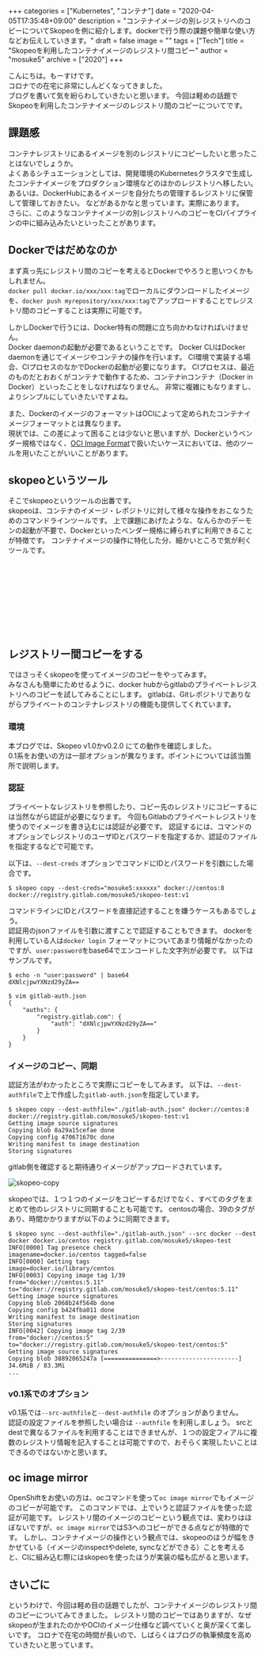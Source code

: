 +++
categories = ["Kubernetes", "コンテナ"]
date = "2020-04-05T17:35:48+09:00"
description = "コンテナイメージの別レジストリへのコピーについてSkopeoを例に紹介します。dockerで行う際の課題や簡単な使い方などお伝えしていきます。"
draft = false
image = ""
tags = ["Tech"]
title = "Skopeoを利用したコンテナイメージのレジストリ間コピー"
author = "mosuke5"
archive = ["2020"]
+++

こんにちは。もーすけです。  
コロナでの在宅に非常にしんどくなってきました。  
ブログを書いて気を紛らわしていきたいと思います。
今回は軽めの話題でSkopeoを利用したコンテナイメージのレジストリ間のコピーについてです。
<!--more-->

## 課題感
コンテナレジストリにあるイメージを別のレジストリにコピーしたいと思ったことはないでしょうか。  
よくあるシチュエーションとしては、開発環境のKubernetesクラスタで生成したコンテナイメージをプロダクション環境などのほかのレジストリへ移したい。
あるいは、DockerHubにあるイメージを自分たちの管理するレジストリに保管して管理しておきたい。
などがあるかなと思っています。実際にあります。  
さらに、このようなコンテナイメージの別レジストリへのコピーをCIパイプラインの中に組み込みたいといったことがあります。

## Dockerではだめなのか
まず真っ先にレジストリ間のコピーを考えるとDockerでやろうと思いつくかもしれません。  
`docker pull docker.io/xxx/xxx:tag`でローカルにダウンロードしたイメージを、`docker push myrepository/xxx/xxx:tag`でアップロードすることでレジストリ間のコピーすることは実際に可能です。

しかしDockerで行うには、Docker特有の問題に立ち向かわなければいけません。  
Docker daemonの起動が必要であるということです。
Docker CLIはDocker daemonを通じてイメージやコンテナの操作を行います。
CI環境で実装する場合、CIプロセスのなかでDockerの起動が必要になります。
CIプロセスは、最近のものだとおおくがコンテナで動作するため、コンテナinコンテナ（Docker in Docker）といったことをしなければなりません。
非常に複雑にもなりますし、よりシンプルにしていきたいですよね。

また、DockerのイメージのフォーマットはOCIによって定められたコンテナイメージフォーマットとは異なります。  
現状では、この差によって困ることは少ないと思いますが、Dockerというベンダー規格ではなく、[OCI Image Format](https://github.com/opencontainers/image-spec)で扱いたいケースにおいては、他のツールを用いたことがいいことがあります。

## skopeoというツール
そこでskopeoというツールの出番です。  
skopeoは、コンテナのイメージ・レポジトリに対して様々な操作をおこなうためのコマンドラインツールです。
上で課題にあげたような、なんらかのデーモンの起動が不要で、Dockerといったベンダー規格に縛られずに利用できることが特徴です。
コンテナイメージの操作に特化した分、細かいところで気が利くツールです。

<div class="iframely-embed"><div class="iframely-responsive" style="height: 140px; padding-bottom: 0;"><a href="https://github.com/containers/skopeo" data-iframely-url="//cdn.iframe.ly/dzHPPff"></a></div></div><script async src="//cdn.iframe.ly/embed.js" charset="utf-8"></script>

## レジストリー間コピーをする
ではさっそくskopeoを使ってイメージのコピーをやってみます。  
みなさんも簡単にためせるように、docker hubからgitlabのプライベートレジストリへのコピーを試してみることにします。
gitlabは、Gitレポジトリでありながらプライベートのコンテナレジストリの機能も提供してくれています。

### 環境
本ブログでは、Skopeo v1.0かv0.2.0 にての動作を確認しました。  
0.1系をお使いの方は一部オプションが異なります。ポイントについては該当箇所で説明します。

### 認証
プライベートなレジストリを参照したり、コピー先のレジストリにコピーするには当然ながら認証が必要になります。
今回もGitlabのプライベートレジストリを使うのでイメージを書き込むには認証が必要です。
認証するには、コマンドのオプションでレジストリのユーザIDとパスワードを指定するか、認証のファイルを指定するなどで可能です。

以下は、`--dest-creds` オプションでコマンドにIDとパスワードを引数にした場合です。
```
$ skopeo copy --dest-creds="mosuke5:xxxxxx" docker://centos:8 docker://registry.gitlab.com/mosuke5/skopeo-test:v1
```

コマンドラインにIDとパスワードを直接記述することを嫌うケースもあるでしょう。  
認証用のjsonファイルを引数に渡すことで認証することもできます。
dockerを利用している人は`docker login`
フォーマットについてあまり情報がなかったのですが、`user:password`をbase64でエンコードした文字列が必要です。
以下はサンプルです。

```
$ echo -n "user:password" | base64
dXNlcjpwYXNzd29yZA==

$ vim gitlab-auth.json
{
    "auths": {
        "registry.gitlab.com": {
            "auth": "dXNlcjpwYXNzd29yZA=="
        }
    }
}
```

### イメージのコピー、同期
認証方法がわかったところで実際にコピーをしてみます。
以下は、`--dest-authfile`で上で作成した`gitlab-auth.json`を指定しています。

```
$ skopeo copy --dest-authfile="./gitlab-auth.json" docker://centos:8 docker://registry.gitlab.com/mosuke5/skopeo-test:v1
Getting image source signatures
Copying blob 8a29a15cefae done  
Copying config 470671670c done  
Writing manifest to image destination
Storing signatures
```

gitlab側を確認すると期待通りイメージがアップロードされています。

![skopeo-copy](/image/skopeo-copy.png)

skopeoでは、１つ１つのイメージをコピーするだけでなく、すべてのタグをまとめて他のレジストリに同期することも可能です。
centosの場合、39のタグがあり、時間かかりますが以下のように同期できます。

```
$ skopeo sync --dest-authfile="./gitlab-auth.json" --src docker --dest docker docker.io/centos registry.gitlab.com/mosuke5/skopeo-test
INFO[0000] Tag presence check                            imagename=docker.io/centos tagged=false
INFO[0000] Getting tags                                  image=docker.io/library/centos
INFO[0003] Copying image tag 1/39                        from="docker://centos:5.11" to="docker://registry.gitlab.com/mosuke5/skopeo-test/centos:5.11"
Getting image source signatures
Copying blob 2068b24f564b done  
Copying config b424fba011 done  
Writing manifest to image destination
Storing signatures
INFO[0042] Copying image tag 2/39                        from="docker://centos:5" to="docker://registry.gitlab.com/mosuke5/skopeo-test/centos:5"
Getting image source signatures
Copying blob 38892065247a [===============>----------------------] 34.6MiB / 83.3Mi
...
```

### v0.1系でのオプション
v0.1系では`--src-authfile`と`--dest-authfile` のオプションがありません。  
認証の設定ファイルを参照したい場合は `--authfile` を利用しましょう。
srcとdestで異なるファイルを利用することはできませんが、１つの設定フィアルに複数のレジストリ情報を記入することは可能ですので、おそらく実現したいことはできるのではないかと思います。

## oc image mirror
OpenShiftをお使いの方は、ocコマンドを使って`oc image mirror`でもイメージのコピーが可能です。
このコマンドでは、上でいうと認証ファイルを使った認証が可能です。
レジストリ間のイメージのコピーという観点では、変わりはほぼないですが、`oc image mirror`ではS3へのコピーができる点などが特徴的です。
しかし、コンテナイメージの操作という観点では、skopeoのほうが幅をきかせている（イメージのinspectやdelete, syncなどができる）ことを考えると、CIに組み込む際にはskopeoを使ったほうが実装の幅も広がると思います。

## さいごに
というわけで、今回は軽め目の話題でしたが、コンテナイメージのレジストリ間のコピーについてみてきました。
レジストリ間のコピーではありますが、なぜskopeoが生まれたのかやOCIのイメージ仕様など調べていくと奥が深くて楽しいです。
コロナで在宅の時間が長いので、しばらくはブログの執筆頻度を高めていきたいと思っています。